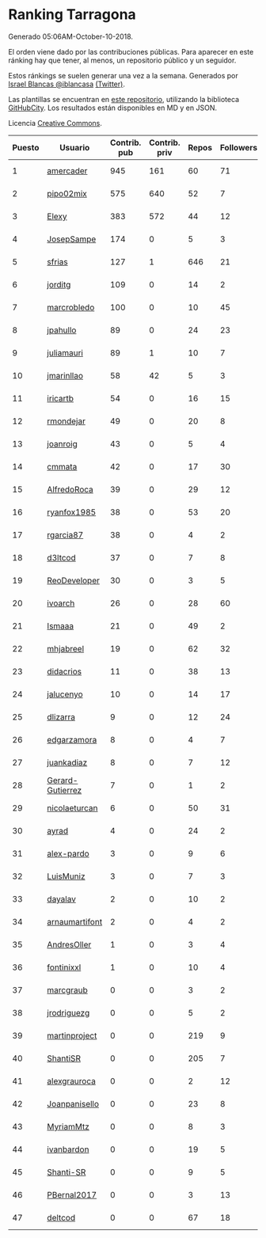 # Ranking Tarragona

Generado 05:06AM-October-10-2018.

El orden viene dado por las contribuciones públicas. Para aparecer en este ránking hay que tener, al menos, un repositorio público y un seguidor.

Estos ránkings se suelen generar una vez a la semana. Generados por [Israel Blancas @iblancasa](https://github.com/iblancasa/) [(Twitter)](https://twitter.com/iblancasa).

Las plantillas se encuentran en [este repositorio](https://github.com/iblancasa/GH-Spanish-Ranking), utilizando la biblioteca [GitHubCity](https://github.com/iblancasa/GitHubCity). Los resultados están disponibles en MD y en JSON.

Licencia [Creative Commons](https://creativecommons.org/licenses/by/4.0/).

| Puesto   |  Usuario  | Contrib. pub | Contrib. priv |Repos| Followers | Desde |  Avatar  |
|----------|-----------|--------------|---------------|-----|-----------|-------|----------|
|1|[amercader](https://github.com/amercader)|945|161|60|71|2010-02-09|![amercader]()|
|2|[pipo02mix](https://github.com/pipo02mix)|575|640|52|7|2011-07-03|![pipo02mix]()|
|3|[Elexy](https://github.com/Elexy)|383|572|44|12|2010-10-14|![Elexy]()|
|4|[JosepSampe](https://github.com/JosepSampe)|174|0|5|3|2015-01-08|![JosepSampe]()|
|5|[sfrias](https://github.com/sfrias)|127|1|646|21|2012-05-06|![sfrias]()|
|6|[jorditg](https://github.com/jorditg)|109|0|14|2|2014-02-03|![jorditg]()|
|7|[marcrobledo](https://github.com/marcrobledo)|100|0|10|45|2015-09-19|![marcrobledo]()|
|8|[jpahullo](https://github.com/jpahullo)|89|0|24|23|2012-07-26|![jpahullo]()|
|9|[juliamauri](https://github.com/juliamauri)|89|1|10|7|2013-11-28|![juliamauri]()|
|10|[jmarinllao](https://github.com/jmarinllao)|58|42|5|3|2015-07-26|![jmarinllao]()|
|11|[iricartb](https://github.com/iricartb)|54|0|16|15|2016-07-19|![iricartb]()|
|12|[rmondejar](https://github.com/rmondejar)|49|0|20|8|2008-06-20|![rmondejar]()|
|13|[joanroig](https://github.com/joanroig)|43|0|5|4|2015-05-14|![joanroig]()|
|14|[cmmata](https://github.com/cmmata)|42|0|17|30|2013-04-22|![cmmata]()|
|15|[AlfredoRoca](https://github.com/AlfredoRoca)|39|0|29|12|2014-08-15|![AlfredoRoca]()|
|16|[ryanfox1985](https://github.com/ryanfox1985)|38|0|53|20|2011-10-26|![ryanfox1985]()|
|17|[rgarcia87](https://github.com/rgarcia87)|38|0|4|2|2017-11-17|![rgarcia87]()|
|18|[d3ltcod](https://github.com/d3ltcod)|37|0|7|8|2017-12-11|![d3ltcod]()|
|19|[ReoDeveloper](https://github.com/ReoDeveloper)|30|0|3|5|2013-01-20|![ReoDeveloper]()|
|20|[ivoarch](https://github.com/ivoarch)|26|0|28|60|2011-03-18|![ivoarch]()|
|21|[Ismaaa](https://github.com/Ismaaa)|21|0|49|2|2016-09-16|![Ismaaa]()|
|22|[mhjabreel](https://github.com/mhjabreel)|19|0|62|32|2014-10-08|![mhjabreel]()|
|23|[didacrios](https://github.com/didacrios)|11|0|38|13|2010-02-25|![didacrios]()|
|24|[jalucenyo](https://github.com/jalucenyo)|10|0|14|17|2012-04-06|![jalucenyo]()|
|25|[dlizarra](https://github.com/dlizarra)|9|0|12|24|2015-04-12|![dlizarra]()|
|26|[edgarzamora](https://github.com/edgarzamora)|8|0|4|7|2013-05-02|![edgarzamora]()|
|27|[juankadiaz](https://github.com/juankadiaz)|8|0|7|12|2013-10-04|![juankadiaz]()|
|28|[Gerard-Gutierrez](https://github.com/Gerard-Gutierrez)|7|0|1|2|2012-02-01|![Gerard-Gutierrez]()|
|29|[nicolaeturcan](https://github.com/nicolaeturcan)|6|0|50|31|2014-04-10|![nicolaeturcan]()|
|30|[ayrad](https://github.com/ayrad)|4|0|24|2|2015-01-31|![ayrad]()|
|31|[alex-pardo](https://github.com/alex-pardo)|3|0|9|6|2012-09-19|![alex-pardo]()|
|32|[LuisMuniz](https://github.com/LuisMuniz)|3|0|7|3|2014-07-18|![LuisMuniz]()|
|33|[dayalav](https://github.com/dayalav)|2|0|10|2|2013-06-10|![dayalav]()|
|34|[arnaumartifont](https://github.com/arnaumartifont)|2|0|4|2|2014-11-07|![arnaumartifont]()|
|35|[AndresOller](https://github.com/AndresOller)|1|0|3|4|2013-07-06|![AndresOller]()|
|36|[fontinixxl](https://github.com/fontinixxl)|1|0|10|4|2013-07-24|![fontinixxl]()|
|37|[marcgraub](https://github.com/marcgraub)|0|0|3|2|2012-10-02|![marcgraub]()|
|38|[jrodriguezg](https://github.com/jrodriguezg)|0|0|5|2|2013-02-05|![jrodriguezg]()|
|39|[martinproject](https://github.com/martinproject)|0|0|219|9|2008-06-13|![martinproject]()|
|40|[ShantiSR](https://github.com/ShantiSR)|0|0|205|7|2013-01-16|![ShantiSR]()|
|41|[alexgrauroca](https://github.com/alexgrauroca)|0|0|2|12|2013-07-31|![alexgrauroca]()|
|42|[Joanpanisello](https://github.com/Joanpanisello)|0|0|23|8|2013-09-20|![Joanpanisello]()|
|43|[MyriamMtz](https://github.com/MyriamMtz)|0|0|8|3|2013-11-25|![MyriamMtz]()|
|44|[ivanbardon](https://github.com/ivanbardon)|0|0|19|5|2013-10-30|![ivanbardon]()|
|45|[Shanti-SR](https://github.com/Shanti-SR)|0|0|9|5|2014-11-12|![Shanti-SR]()|
|46|[PBernal2017](https://github.com/PBernal2017)|0|0|3|13|2017-02-23|![PBernal2017]()|
|47|[deltcod](https://github.com/deltcod)|0|0|67|18|2015-09-22|![deltcod]()|
